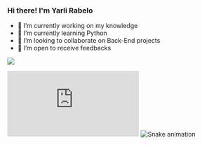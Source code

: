 ### Hi there! I'm Yarli Rabelo 

- 🔭 I’m currently working on my knowledge 
- 🌱 I’m currently learning Python 
- 👯 I’m looking to collaborate on Back-End projects 
- 🤔 I’m open to receive feedbacks  

<a href="https://www.linkedin.com/in/yarli-rabelo-17413a77/" target="_blank"><img src="https://img.shields.io/badge/-LinkedIn-%230077B5?style=for-the-badge&logo=linkedin&logoColor=white" target="_blank"></a> 

![Snake animation](https://github.com/Yrishe/Yrishe/edit/main/README.md)
![Snake animation](https://github.com/Yrishe/Yrishe/github-contribution-grid-snake.svg)
